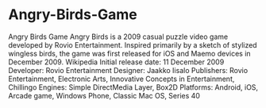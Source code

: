 # Angry-Birds-Game
Angry Birds Game
Angry Birds is a 2009 casual puzzle video game developed by Rovio Entertainment. Inspired primarily by a sketch of stylized wingless birds, the game was first released for iOS and Maemo devices in December 2009. Wikipedia
Initial release date: 11 December 2009
Developer: Rovio Entertainment
Designer: Jaakko Iisalo
Publishers: Rovio Entertainment, Electronic Arts, Innovative Concepts in Entertainment, Chillingo
Engines: Simple DirectMedia Layer, Box2D
Platforms: Android, iOS, Arcade game, Windows Phone, Classic Mac OS, Series 40
